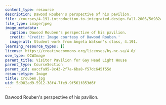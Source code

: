 ```yaml
---
content_type: resource
description: Dawood Rouben's perspective of his pavilion.
file: /courses/4-191-introduction-to-integrated-design-fall-2006/5d982ad9591238f47fe99f561f853d6f_Crouben.jpg
file_type: image/jpeg
image_metadata:
  caption: Dawood Rouben's perspective of his pavilion.
  credit: 'Credit: Image courtesy of Dawood Rouben.'
  image-alt: Student work from Angela Watson's class, 4.191.
learning_resource_types: []
license: https://creativecommons.org/licenses/by-nc-sa/4.0/
ocw_type: OCWImage
parent_title: Visitor Pavilion for Gay Head Light House
parent_type: CourseSection
parent_uid: eaccfa95-8c43-2f7a-6ba8-f57dc645f55d
resourcetype: Image
title: Crouben.jpg
uid: 5d982ad9-5912-38f4-7fe9-9f561f853d6f
---
```

Dawood Rouben's perspective of his pavilion.